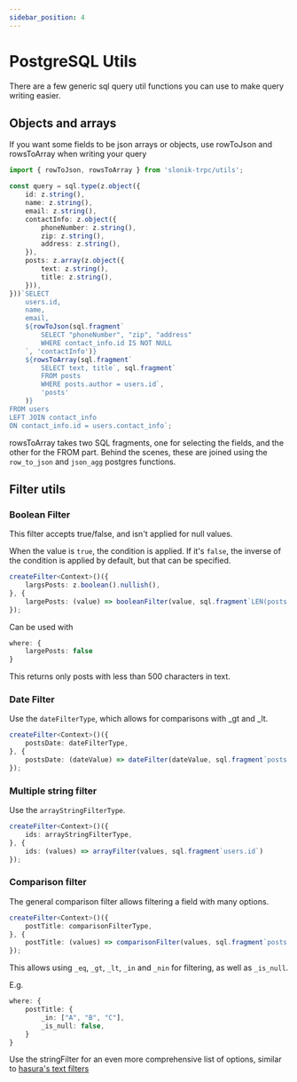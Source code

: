 ```yaml
---
sidebar_position: 4
---
```


# PostgreSQL Utils

There are a few generic sql query util functions you can use to make query writing easier.

## Objects and arrays

If you want some fields to be json arrays or objects, use rowToJson and rowsToArray when writing your query

```ts
import { rowToJson, rowsToArray } from 'slonik-trpc/utils';

const query = sql.type(z.object({
    id: z.string(),
    name: z.string(),
    email: z.string(),
    contactInfo: z.object({
        phoneNumber: z.string(),
        zip: z.string(),
        address: z.string(),
    }),
    posts: z.array(z.object({
        text: z.string(),
        title: z.string(),
    })),
}))`SELECT
    users.id,
    name,
    email,
    ${rowToJson(sql.fragment`
        SELECT "phoneNumber", "zip", "address"
        WHERE contact_info.id IS NOT NULL
    `, 'contactInfo')}
    ${rowsToArray(sql.fragment`
        SELECT text, title`, sql.fragment`
        FROM posts
        WHERE posts.author = users.id`,
        'posts'
    )}
FROM users
LEFT JOIN contact_info
ON contact_info.id = users.contact_info`;
```

rowsToArray takes two SQL fragments, one for selecting the fields, and the other for the FROM part. Behind the scenes, these are joined using the `row_to_json` and `json_agg` postgres functions.

## Filter utils

### Boolean Filter

This filter accepts true/false, and isn't applied for null values.

When the value is `true`, the condition is applied. If it's `false`, the inverse of the condition is applied by default, but that can be specified.

```ts
createFilter<Context>()({
    largsPosts: z.boolean().nullish(),
}, {
    largePosts: (value) => booleanFilter(value, sql.fragment`LEN(posts.text) >= 500`)
});
```

Can be used with

```ts
where: {
    largePosts: false
}
```

This returns only posts with less than 500 characters in text.

### Date Filter

Use the `dateFilterType`, which allows for comparisons with _gt and _lt.

```ts
createFilter<Context>()({
    postsDate: dateFilterType,
}, {
    postsDate: (dateValue) => dateFilter(dateValue, sql.fragment`posts.date`)
});
```

### Multiple string filter

Use the `arrayStringFilterType`.

```ts
createFilter<Context>()({
    ids: arrayStringFilterType,
}, {
    ids: (values) => arrayFilter(values, sql.fragment`users.id`)
});
```

### Comparison filter

The general comparison filter allows filtering a field with many options.

```ts
createFilter<Context>()({
    postTitle: comparisonFilterType,
}, {
    postTitle: (values) => comparisonFilter(values, sql.fragment`posts.title`)
});
```

This allows using `_eq`, `_gt`, `_lt`, `_in` and `_nin` for filtering, as well as `_is_null`.

E.g.
```ts
where: {
    postTitle: {
        _in: ["A", "B", "C"],
        _is_null: false,
    }
}
```

Use the stringFilter for an even more comprehensive list of options, similar to [hasura's text filters](https://hasura.io/docs/latest/api-reference/graphql-api/query/#text-operators)

